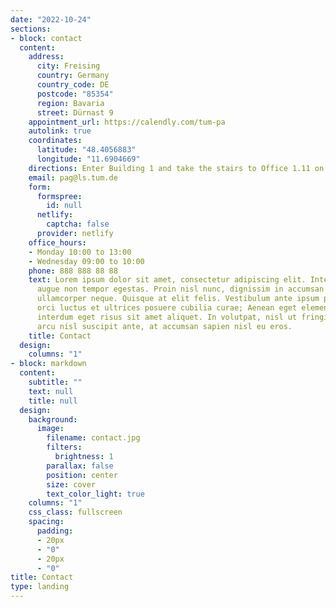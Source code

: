 ```yaml
---
date: "2022-10-24"
sections:
- block: contact
  content:
    address:
      city: Freising
      country: Germany
      country_code: DE
      postcode: "85354"
      region: Bavaria
      street: Dürnast 9
    appointment_url: https://calendly.com/tum-pa
    autolink: true
    coordinates:
      latitude: "48.4056883"
      longitude: "11.6904669"
    directions: Enter Building 1 and take the stairs to Office 1.11 on Floor 2
    email: pag@ls.tum.de
    form:
      formspree:
        id: null
      netlify:
        captcha: false
      provider: netlify
    office_hours:
    - Monday 10:00 to 13:00
    - Wednesday 09:00 to 10:00
    phone: 888 888 88 88
    text: Lorem ipsum dolor sit amet, consectetur adipiscing elit. Integer tempus
      augue non tempor egestas. Proin nisl nunc, dignissim in accumsan dapibus, auctor
      ullamcorper neque. Quisque at elit felis. Vestibulum ante ipsum primis in faucibus
      orci luctus et ultrices posuere cubilia curae; Aenean eget elementum odio. Cras
      interdum eget risus sit amet aliquet. In volutpat, nisl ut fringilla dignissim,
      arcu nisl suscipit ante, at accumsan sapien nisl eu eros.
    title: Contact
  design:
    columns: "1"
- block: markdown
  content:
    subtitle: ""
    text: null
    title: null
  design:
    background:
      image:
        filename: contact.jpg
        filters:
          brightness: 1
        parallax: false
        position: center
        size: cover
        text_color_light: true
    columns: "1"
    css_class: fullscreen
    spacing:
      padding:
      - 20px
      - "0"
      - 20px
      - "0"
title: Contact
type: landing
---
```

